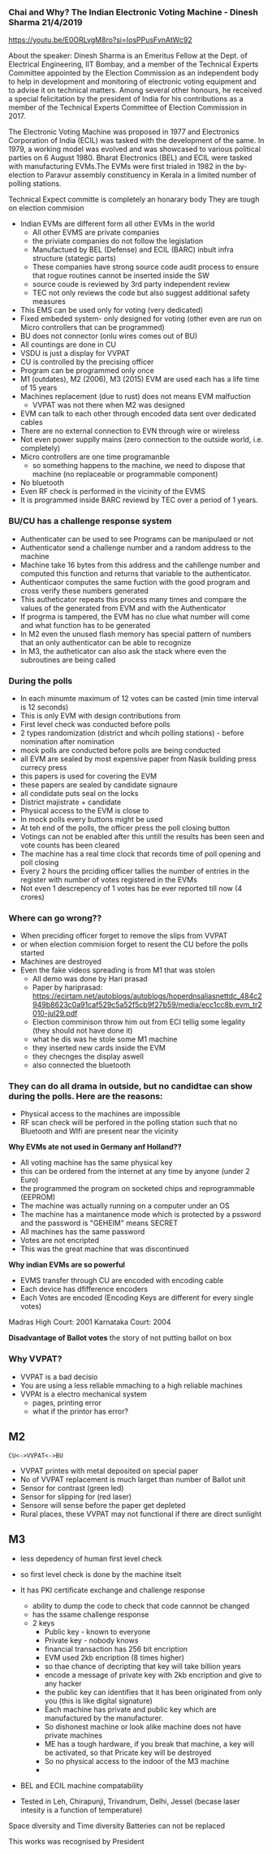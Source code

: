### Chai and Why? The Indian Electronic Voting Machine - Dinesh Sharma 21/4/2019

https://youtu.be/E0ORLvgM8ro?si=IosPPusFvnAtWc92

About the speaker: Dinesh Sharma is an Emeritus Fellow at the Dept. of Electrical Engineering, IIT Bombay, and a member of the Technical Experts Committee appointed by the Election Commission as an independent body to help in development and monitoring of electronic voting equipment and to advise it on technical matters. Among several other honours, he received a special felicitation by the president of India for his contributions as a member of the Technical Experts Committee of Election Commission in 2017.

The Electronic Voting Machine was proposed in 1977 and Electronics Corporation of India (ECIL) was tasked with the development of the same. In 1979, a working model was evolved and was showcased to various political parties on 6 August 1980. Bharat Electronics (BEL) and ECIL were tasked with manufacturing EVMs.The EVMs were first trialed in 1982 in the by-election to Paravur assembly constituency in Kerala in a limited number of polling stations.

Technical Expect committe is completely an honarary body
They are tough on election commision

- Indian EVMs are different form all other EVMs in the world
  - All other EVMS are private companies
  - the priviate companies do not follow the legislation
  - Manufactued by BEL (Defense) and ECIL (BARC) inbult infra structure (stategic parts)
  - These companies have strong source code audit process to ensure that rogue routines cannot be inserted inside the SW
  - source coude is reviewed by 3rd party independent review
  - TEC not only reviews the code but also suggest additional safety measures
- This EMS can be used only for voting (very dedicated)
- Fixed embeded system- only designed for voting (other even are run on Micro controllers that can be programmed)
- BU does not connector (onlu wires comes out of BU)
- All countings are done in CU
- VSDU is just a display for VVPAT
- CU is controlled by the precising officer
- Program can be programmed only once
- M1 (outdates), M2 (2006), M3 (2015) EVM are used each has a life time of 15 years
- Machines replacement (due to rust) does not means EVM malfuction
  - VVPAT was not there when M2 was designed
- EVM can talk to each other through encoded data sent over dedicated cables
- There are no external connection to EVN through wire or wireless
- Not even power supplly mains (zero connection to the outside world, i.e. completely)
- Micro controllers are one time programanble
  - so something happens to the machine, we need to dispose that machine (no replaceable or programmable component)
- No bluetooth
- Even RF check is performed in the vicinity of the EVMS
- It is programmed inside BARC reviewd by TEC over a period of 1 years.

### BU/CU has a challenge response system

- Authenticater can be used to see Programs can be manipulaed or not
- Authenticator send a challenge number and a random address to the machine
- Machine take 16 bytes from this address and the cahllenge number and computed this function and returns that variable to the authenticator.
- Authenticaor computes the same fuction with the good program and cross verify these numbers generated
- This autheticator repeats this process many times and compare the values of the generated from EVM and with the Authenticator
- If progrma is tampered, the EVM has no clue what number will come and what function has to be generated
- In M2 even the unused flash memory has special pattern of numbers that an only authenticator can be able to recognize
- In M3, the autheticator can also ask the stack where even the subroutines are being called

### During the polls

- In each minumte maximum of 12 votes can be casted (min time interval is 12 seconds)
- This is only EVM with design contributions from
- First level check was conducted before polls
- 2 types randomization (district and whcih polling stations) - before nomination after nomination
- mock polls are conducted before polls are being conducted
- all EVM are sealed by most expensive paper from Nasik building press currecy press
- this papers is used for covering the EVM
- these papers are sealed by candidate signaure
- all condidate puts seal on the locks
- District majistrate + candidate
- Physical access to the EVM is close to
- In mock polls every buttons might be used
- At teh end of the polls, the officer press the poll closing button
- Votings can not be enabled after this untill the results has been seen and vote counts has been cleared
- The machine has a real time clock that records time of poll opening and poll closing
- Every 2 hours the prciding officer tallies the number of entries in the register with number of votes registered in the EVMs
- Not even 1 descrepency of 1 votes has be ever reported till now (4 crores)

### Where can go wrong??

- When preciding officer forget to remove the slips from VVPAT
- or when election commision forget to resent the CU before the polls started
- Machines are destroyed
- Even the fake videos spreading is from M1 that was stolen
  - All demo was done by Hari prasad
  - Paper by hariprasad: https://ecirtam.net/autoblogs/autoblogs/hoperdnsaliasnettdc_484c2949b8623c0a91caf529c5a52f5cb9f27b59/media/ecc1cc8b.evm_tr2010-jul29.pdf
  - Election comminison throw him out from ECI tellig some legality (they should not have done it)
  - what he dis was he stole some M1 machine
  - they inserted new cards inside the EVM
  - they checnges the display aswell
  - also connected the bluetooth

### They can do all drama in outside, but no candidtae can show during the polls. Here are the reasons:

- Physical access to the machines are impossible
- RF scan check will be perfored in the polling station such that no Bluetooth and WIfi are present near the vicinity

**Why EVMs ate not used in Germany anf Holland??**

- All voting machine has the same physical key
- this can be ordered from the internet at any time by anyone (under 2 Euro)
- the programmed the program on socketed chips and reprogrammable (EEPROM)
- The machine was actually running on a computer under an OS
- The machine has a maintanence mode which is protected by a pssword and the password is "GEHEIM" means SECRET
- All machines has the same password
- Votes are not encripted
- This was the great machine that was discontinued

**Why indian EVMs are so powerful**

- EVMS transfer through CU are encoded with encoding cable
- Each device has dfifference encoders
- Each Votes are encoded (Encoding Keys are different for every single votes)

Madras High Court: 2001
Karnataka Court: 2004

**Disadvantage of Ballot votes**
the story of not putting ballot on box

### Why VVPAT?

- VVPAT is a bad decisio
- You are using a less reliable mmaching to a high reliable machines
- VVPAt is a electro mechanical system
  - pages, printing error
  - what if the printor has error?

## M2

    CU<->VVPAT<->BU

- VVPAT printes with metal deposited on special paper
- No of VVPAT replacement is much larget than number of Ballot unit
- Sensor for contrast (green led)
- Sensor for slipping for (red laser)
- Sensore will sense before the paper get depleted
- Rural places, these VVPAT may not functional if there are direct sunlight

## M3

- less depedency of human first level check
- so first level check is done by the machine itselt
- It has PKI certificate exchange and challenge response
  - ability to dump the code to check that code cannnot be changed
  - has the ssame challenge response
  - 2 keys
    - Public key - known to everyone
    - Private key - nobody knows
    - financial transaction has 256 bit encription
    - EVM used 2kb encription (8 times higher)
    - so thae chance of decripting that key will take billion years
    - encode a message of private key with 2kb encription and give to any hacker
    - the public key can identifies that it has been originated from only you (this is like digital signature)
    - Each machine has private and public key which are manufactured by the manufacturer.
    - So dishonest machine or look alike machine does not have private machines
    - ME has a tough hardware, if you break that machine, a key will be activated, so that Pricate key will be destroyed
    - So no physical access to the indoor of the M3 machine
    -
- BEL and ECIL machine compatability

- Tested in Leh, Chirapunji, Trivandrum, Delhi, Jessel (becase laser intesity is a function of temperature)

Space diversity and Time diversity
Batteries can not be replaced

This works was recognised by President
